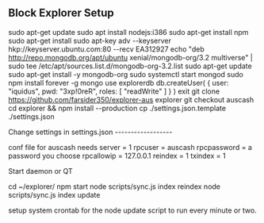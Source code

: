 ## Block Explorer Setup

sudo apt-get update
sudo apt install nodejs:i386
sudo apt-get install npm
sudo apt-get install
sudo apt-key adv --keyserver hkp://keyserver.ubuntu.com:80 --recv EA312927
echo "deb http://repo.mongodb.org/apt/ubuntu xenial/mongodb-org/3.2 multiverse" | sudo tee /etc/apt/sources.list.d/mongodb-org-3.2.list
sudo apt-get update
sudo apt-get install -y mongodb-org
sudo systemctl start mongod
sudo npm install forever -g
mongo 
use explorerdb
db.createUser( { user: "iquidus", pwd: "3xp!0reR", roles: [ "readWrite" ] } )
exit
git clone https://github.com/farsider350/explorer-aus explorer
git checkout auscash
cd explorer && npm install --production
cp ./settings.json.template ./settings.json

Change settings in settings.json ------------------

conf file for auscash needs
server = 1
rpcuser = auscash
rpcpassword = a password you choose
rpcallowip = 127.0.0.1
reindex = 1
txindex = 1


Start daemon or QT

cd ~/explorer/
npm start
node scripts/sync.js index reindex
node scripts/sync.js index update

setup system crontab for the node update script to run every minute or two.
